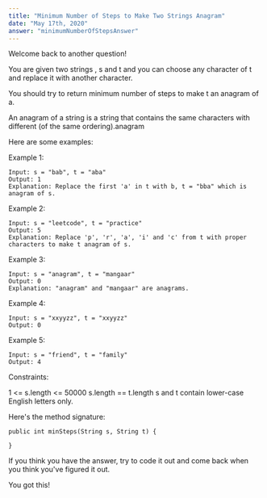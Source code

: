 ```yaml
---
title: "Minimum Number of Steps to Make Two Strings Anagram"
date: "May 17th, 2020"
answer: "minimumNumberOfStepsAnswer"
---
```


Welcome back to another question!

You are given two strings , s and t and you can choose any character of t and replace it with another character.

You should try to return minimum number of steps to make t an anagram of a.

An anagram of a string is a string that contains the same characters with different (of the same ordering).anagram

Here are some examples:

Example 1:

    Input: s = "bab", t = "aba"
    Output: 1
    Explanation: Replace the first 'a' in t with b, t = "bba" which is anagram of s.

Example 2:

    Input: s = "leetcode", t = "practice"
    Output: 5
    Explanation: Replace 'p', 'r', 'a', 'i' and 'c' from t with proper characters to make t anagram of s.

Example 3:

    Input: s = "anagram", t = "mangaar"
    Output: 0
    Explanation: "anagram" and "mangaar" are anagrams.

Example 4:

    Input: s = "xxyyzz", t = "xxyyzz"
    Output: 0

Example 5:

    Input: s = "friend", t = "family"
    Output: 4

Constraints:

1 <= s.length <= 50000
s.length == t.length
s and t contain lower-case English letters only.

Here's the method signature:

<div align= "left">

    public int minSteps(String s, String t) {

    }

<div>
If you think you have the answer, try to code it out and come back when you think you've figured it out.

You got this!

